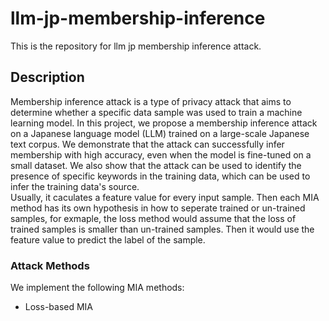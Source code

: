 # llm-jp-membership-inference
This is the repository for llm jp membership inference attack.

## Description
Membership inference attack is a type of privacy attack that aims to determine whether a specific data sample was used to train a machine learning model. In this project, we propose a membership inference attack on a Japanese language model (LLM) trained on a large-scale Japanese text corpus. We demonstrate that the attack can successfully infer membership with high accuracy, even when the model is fine-tuned on a small dataset. We also show that the attack can be used to identify the presence of specific keywords in the training data, which can be used to infer the training data's source.  
Usually, it caculates a feature value for every input sample. Then each MIA method has its own hypothesis in how to seperate trained or un-trained samples, for exmaple, the loss method would assume that the loss of trained samples is smaller than un-trained samples. Then it would use the feature value to predict the label of the sample.

### Attack Methods
We implement the following MIA methods:  
- Loss-based MIA